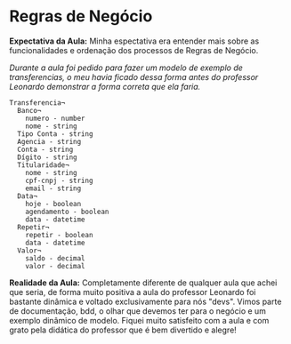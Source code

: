 # Regras de Negócio

**Expectativa da Aula:** Minha espectativa era entender mais sobre as funcionalidades e ordenação dos processos de Regras de Negócio.

*Durante a aula foi pedido para fazer um modelo de exemplo de transferencias, o meu havia ficado dessa forma antes do professor Leonardo demonstrar a forma correta que ela faria.*

```
Transferencia¬
  Banco¬
    numero - number
    nome - string
  Tipo Conta - string
  Agencia - string
  Conta - string
  Dígito - string
  Titularidade¬
    nome - string
    cpf-cnpj - string
    email - string
  Data¬
    hoje - boolean
    agendamento - boolean
    data - datetime
  Repetir¬
    repetir - boolean
    data - datetime
  Valor¬
    saldo - decimal
    valor - decimal
```

**Realidade da Aula:** Completamente diferente de qualquer aula que achei que seria, de forma muito positiva a aula do professor Leonardo foi bastante dinâmica e voltado exclusivamente para nós "devs". Vimos parte de documentação, bdd, o olhar que devemos ter para o negócio e um exemplo dinâmico de modelo. Fiquei muito satisfeito com a aula e com grato pela didática do professor que é bem divertido e alegre!
